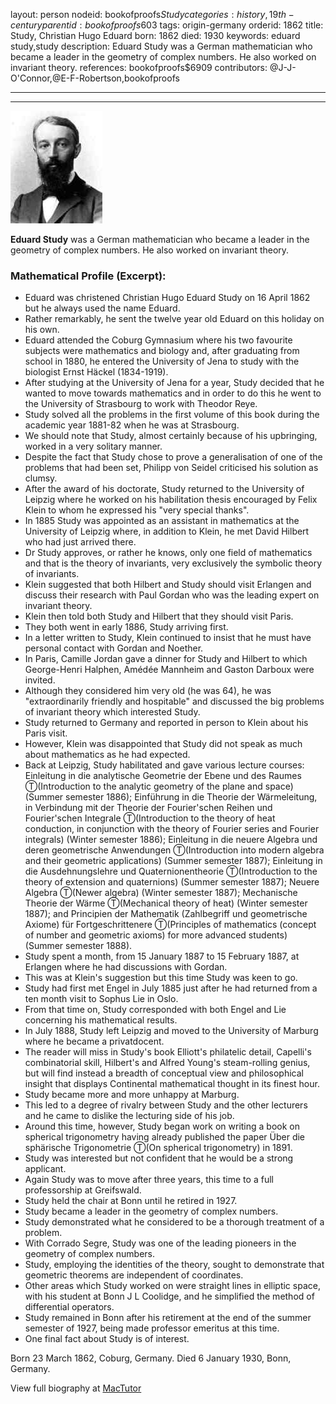 layout: person
nodeid: bookofproofs$Study
categories: history,19th-century
parentid: bookofproofs$603
tags: origin-germany
orderid: 1862
title: Study, Christian Hugo Eduard
born: 1862
died: 1930
keywords: eduard study,study
description: Eduard Study was a German mathematician who became a leader in the geometry of complex numbers. He also worked on invariant theory.
references: bookofproofs$6909
contributors: @J-J-O'Connor,@E-F-Robertson,bookofproofs

---



---

![Study.jpg](https://github.com/bookofproofs/bookofproofs.github.io/blob/main/_sources/_assets/images/portraits/Study.jpg?raw=true)

**Eduard Study** was a German mathematician who became a leader in the geometry of complex numbers.  He also worked on invariant theory.

### Mathematical Profile (Excerpt):
* Eduard was christened Christian Hugo Eduard Study on 16 April 1862 but he always used the name Eduard.
* Rather remarkably, he sent the twelve year old Eduard on this holiday on his own.
* Eduard attended the Coburg Gymnasium where his two favourite subjects were mathematics and biology and, after graduating from school in 1880, he entered the University of Jena to study with the biologist Ernst Häckel (1834-1919).
* After studying at the University of Jena for a year, Study decided that he wanted to move towards mathematics and in order to do this he went to the University of Strasbourg to work with Theodor Reye.
* Study solved all the problems in the first volume of this book during the academic year 1881-82 when he was at Strasbourg.
* We should note that Study, almost certainly because of his upbringing, worked in a very solitary manner.
* Despite the fact that Study chose to prove a generalisation of one of the problems that had been set, Philipp von Seidel criticised his solution as clumsy.
* After the award of his doctorate, Study returned to the University of Leipzig where he worked on his habilitation thesis encouraged by Felix Klein to whom he expressed his "very special thanks".
* In 1885 Study was appointed as an assistant in mathematics at the University of Leipzig where, in addition to Klein, he met David Hilbert who had just arrived there.
* Dr Study approves, or rather he knows, only one field of mathematics and that is the theory of invariants, very exclusively the symbolic theory of invariants.
* Klein suggested that both Hilbert and Study should visit Erlangen and discuss their research with Paul Gordan who was the leading expert on invariant theory.
* Klein then told both Study and Hilbert that they should visit Paris.
* They both went in early 1886, Study arriving first.
* In a letter written to Study, Klein continued to insist that he must have personal contact with Gordan and Noether.
* In Paris, Camille Jordan gave a dinner for Study and Hilbert to which George-Henri Halphen, Amédée Mannheim and Gaston Darboux were invited.
* Although they considered him very old (he was 64), he was "extraordinarily friendly and hospitable" and discussed the big problems of invariant theory which interested Study.
* Study returned to Germany and reported in person to Klein about his Paris visit.
* However, Klein was disappointed that Study did not speak as much about mathematics as he had expected.
* Back at Leipzig, Study habilitated and gave various lecture courses: Einleitung in die analytische Geometrie der Ebene und des Raumes Ⓣ(Introduction to the analytic geometry of the plane and space) (Summer semester 1886); Einführung in die Theorie der Wärmeleitung, in Verbindung mit der Theorie der Fourier'schen Reihen und Fourier'schen Integrale Ⓣ(Introduction to the theory of heat conduction, in conjunction with the theory of Fourier series and Fourier integrals) (Winter semester 1886); Einleitung in die neuere Algebra und deren geometrische Anwendungen Ⓣ(Introduction into modern algebra and their geometric applications) (Summer semester 1887); Einleitung in die Ausdehnungslehre und Quaternionentheorie Ⓣ(Introduction to the theory of extension and quaternions) (Summer semester 1887); Neuere Algebra Ⓣ(Newer algebra) (Winter semester 1887); Mechanische Theorie der Wärme Ⓣ(Mechanical theory of heat) (Winter semester 1887); and Principien der Mathematik (Zahlbegriff und geometrische Axiome) für Fortgeschrittenere Ⓣ(Principles of mathematics (concept of number and geometric axioms) for more advanced students) (Summer semester 1888).
* Study spent a month, from 15 January 1887 to 15 February 1887, at Erlangen where he had discussions with Gordan.
* This was at Klein's suggestion but this time Study was keen to go.
* Study had first met Engel in July 1885 just after he had returned from a ten month visit to Sophus Lie in Oslo.
* From that time on, Study corresponded with both Engel and Lie concerning his mathematical results.
* In July 1888, Study left Leipzig and moved to the University of Marburg where he became a privatdocent.
* The reader will miss in Study's book Elliott's philatelic detail, Capelli's combinatorial skill, Hilbert's and Alfred Young's steam-rolling genius, but will find instead a breadth of conceptual view and philosophical insight that displays Continental mathematical thought in its finest hour.
* Study became more and more unhappy at Marburg.
* This led to a degree of rivalry between Study and the other lecturers and he came to dislike the lecturing side of his job.
* Around this time, however, Study began work on writing a book on spherical trigonometry having already published the paper Über die sphärische Trigonometrie  Ⓣ(On spherical trigonometry) in 1891.
* Study was interested but not confident that he would be a strong applicant.
* Again Study was to move after three years, this time to a full professorship at Greifswald.
* Study held the chair at Bonn until he retired in 1927.
* Study became a leader in the geometry of complex numbers.
* Study demonstrated what he considered to be a thorough treatment of a problem.
* With Corrado Segre, Study was one of the leading pioneers in the geometry of complex numbers.
* Study, employing the identities of the theory, sought to demonstrate that geometric theorems are independent of coordinates.
* Other areas which Study worked on were straight lines in elliptic space, with his student at Bonn J L Coolidge, and he simplified the method of differential operators.
* Study remained in Bonn after his retirement at the end of the summer semester of 1927, being made professor emeritus at this time.
* One final fact about Study is of interest.

Born 23 March 1862, Coburg, Germany. Died 6 January 1930, Bonn, Germany.

View full biography at [MacTutor](https://mathshistory.st-andrews.ac.uk/Biographies/Study/)
